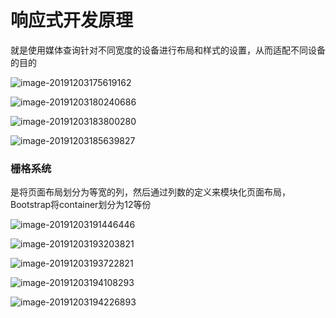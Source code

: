 # 响应式开发原理

就是使用媒体查询针对不同宽度的设备进行布局和样式的设置，从而适配不同设备的目的

![image-20191203175619162](C:\Users\app\AppData\Roaming\Typora\typora-user-images\image-20191203175619162.png)

![image-20191203180240686](C:\Users\app\AppData\Roaming\Typora\typora-user-images\image-20191203180240686.png)



![image-20191203183800280](C:\Users\app\AppData\Roaming\Typora\typora-user-images\image-20191203183800280.png)



![image-20191203185639827](C:\Users\app\AppData\Roaming\Typora\typora-user-images\image-20191203185639827.png)

### 栅格系统

是将页面布局划分为等宽的列，然后通过列数的定义来模块化页面布局，Bootstrap将container划分为12等份

![image-20191203191446446](C:\Users\app\AppData\Roaming\Typora\typora-user-images\image-20191203191446446.png)



![image-20191203193203821](C:\Users\app\AppData\Roaming\Typora\typora-user-images\image-20191203193203821.png)



![image-20191203193722821](C:\Users\app\AppData\Roaming\Typora\typora-user-images\image-20191203193722821.png)



![image-20191203194108293](C:\Users\app\AppData\Roaming\Typora\typora-user-images\image-20191203194108293.png)



![image-20191203194226893](C:\Users\app\AppData\Roaming\Typora\typora-user-images\image-20191203194226893.png)


